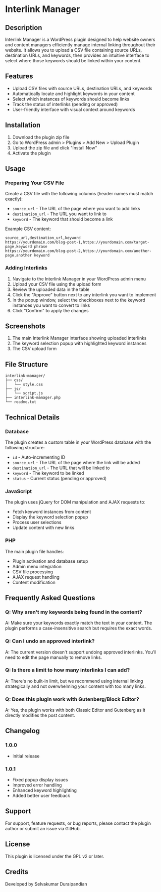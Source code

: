 # Interlink Manager 

## Description
Interlink Manager is a WordPress plugin designed to help website owners and content managers efficiently manage internal linking throughout their website. It allows you to upload a CSV file containing source URLs, destination URLs, and keywords, then provides an intuitive interface to select where those keywords should be linked within your content.

## Features
- Upload CSV files with source URLs, destination URLs, and keywords
- Automatically locate and highlight keywords in your content
- Select which instances of keywords should become links
- Track the status of interlinks (pending or approved)
- User-friendly interface with visual context around keywords

## Installation
1. Download the plugin zip file
2. Go to WordPress admin > Plugins > Add New > Upload Plugin
3. Upload the zip file and click "Install Now"
4. Activate the plugin

## Usage

### Preparing Your CSV File
Create a CSV file with the following columns (header names must match exactly):
- `source_url` - The URL of the page where you want to add links
- `destination_url` - The URL you want to link to
- `keyword` - The keyword that should become a link

Example CSV content:
```
source_url,destination_url,keyword
https://yourdomain.com/blog-post-1,https://yourdomain.com/target-page,keyword phrase
https://yourdomain.com/blog-post-2,https://yourdomain.com/another-page,another keyword
```

### Adding Interlinks
1. Navigate to the Interlink Manager in your WordPress admin menu
2. Upload your CSV file using the upload form
3. Review the uploaded data in the table
4. Click the "Approve" button next to any interlink you want to implement
5. In the popup window, select the checkboxes next to the keyword instances you want to convert to links
6. Click "Confirm" to apply the changes

## Screenshots
1. The main Interlink Manager interface showing uploaded interlinks
2. The keyword selection popup with highlighted keyword instances
3. The CSV upload form

## File Structure
```
interlink-manager/
├── css/
│   └── style.css
├── js/
│   └── script.js
├── interlink-manager.php
└── readme.txt
```

## Technical Details

### Database
The plugin creates a custom table in your WordPress database with the following structure:
- `id` - Auto-incrementing ID
- `source_url` - The URL of the page where the link will be added
- `destination_url` - The URL that will be linked to
- `keyword` - The keyword to be linked
- `status` - Current status (pending or approved)

### JavaScript
The plugin uses jQuery for DOM manipulation and AJAX requests to:
- Fetch keyword instances from content
- Display the keyword selection popup
- Process user selections
- Update content with new links

### PHP
The main plugin file handles:
- Plugin activation and database setup
- Admin menu integration
- CSV file processing
- AJAX request handling
- Content modification

## Frequently Asked Questions

### Q: Why aren't my keywords being found in the content?
A: Make sure your keywords exactly match the text in your content. The plugin performs a case-insensitive search but requires the exact words.

### Q: Can I undo an approved interlink?
A: The current version doesn't support undoing approved interlinks. You'll need to edit the page manually to remove links.

### Q: Is there a limit to how many interlinks I can add?
A: There's no built-in limit, but we recommend using internal linking strategically and not overwhelming your content with too many links.

### Q: Does this plugin work with Gutenberg/Block Editor?
A: Yes, the plugin works with both Classic Editor and Gutenberg as it directly modifies the post content.

## Changelog

### 1.0.0
- Initial release

### 1.0.1
- Fixed popup display issues
- Improved error handling
- Enhanced keyword highlighting
- Added better user feedback

## Support
For support, feature requests, or bug reports, please contact the plugin author or submit an issue via GitHub.

## License
This plugin is licensed under the GPL v2 or later.

## Credits
Developed by Selvakumar Duraipandian